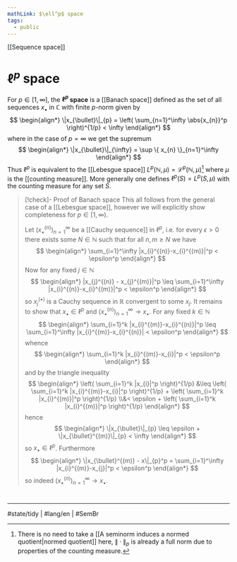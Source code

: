 ```yaml
---
mathLink: $\ell^p$ space
tags:
  - public
---
```

[[Sequence space]]
# $\ell^p$ space

For $p \in [1,\infty]$, the **$\ell^p$ space** is a [[Banach space]] defined as the set of all sequences $x_{\bullet}$ in $\mathbb{C}$ with finite $p$-norm given by
$$
\begin{align*}
\|x_{\bullet}\|_{p} = \left( \sum_{n=1}^\infty \abs{x_{n}}^p \right)^{1/p} < \infty
\end{align*}
$$
where in the case of $p = \infty$ we get the supremum
$$
\begin{align*}
\|x_{\bullet}\|_{\infty} = \sup \{ x_{n} \}_{n=1}^\infty
\end{align*}
$$
Thus $\ell^p$ is equivalent to the [[Lebesgue space]] $L^p ( \mathbb{N}, \mu) = \mathcal{L}^p(\mathbb{N},\mu)$[^norm] where $\mu$ is the [[counting measure]].
More generally one defines $\ell^p(S) = L^p(S,\mu)$ with the counting measure for any set $S$.

  [^norm]: There is no need to take a [[A seminorm induces a normed quotient|normed quotient]] here, $\|\cdot\|_{p}$ is already a full norm due to properties of the counting measure.

> [!check]- Proof of Banach space
> This all follows from the general case of a [[Lebesgue space]], however we will explicitly show completeness for $p \in [1,\infty)$.
> 
> Let $(x_{\bullet}^{(n)})_{n=1}^\infty$ be a [[Cauchy sequence]] in $\ell^p$, 
> i.e. for every $\epsilon > 0$ there exists some $N \in \mathbb{N}$ such that for all $n,m \geq N$ we have
> $$
> \begin{align*}
> \sum_{i=1}^\infty |x_{i}^{(n)}-x_{i}^{(m)}|^p < \epsilon^p
> \end{align*}
> $$
> Now for any fixed $j \in \mathbb{N}$
> $$
> \begin{align*}
> |x_{j}^{(n)} - x_{j}^{(m)}|^p \leq \sum_{i=1}^\infty |x_{i}^{(n)}-x_{i}^{(m)}|^p < \epsilon^p
> \end{align*}
> $$
> so $x_{j}^{(\bullet)}$ is a Cauchy sequence in $\mathbb{R}$ convergent to some $x_{j}$.
> It remains to show that $x_{\bullet} \in \ell^p$ and $(x_{\bullet}^{(n)})_{n=1}^\infty \to x_{\bullet}$.
> For any fixed $k \in \mathbb{N}$
> $$
> \begin{align*}
> \sum_{i=1}^k |x_{i}^{(m)}-x_{i}^{(n)}|^p \leq \sum_{i=1}^\infty |x_{i}^{(m)}-x_{i}^{(n)}| < \epsilon^p
> \end{align*}
> $$
> whence
> $$
> \begin{align*}
> \sum_{i=1}^k |x_{i}^{(m)}-x_{i}|^p < \epsilon^p
> \end{align*}
> $$
> and by the triangle inequality
> $$
> \begin{align*}
> \left( \sum_{i=1}^k |x_{i}|^p \right)^{1/p} &\leq \left( \sum_{i=1}^k |x_{i}^{(m)}-x_{i}|^p \right)^{1/p} + \left( \sum_{i=1}^k |x_{i}^{(m)}|^p \right)^{1/p} \\&< \epsilon + \left( \sum_{i=1}^k |x_{i}^{(m)}|^p \right)^{1/p}
> \end{align*}
> $$
> hence
> $$
> \begin{align*}
> \|x_{\bullet}\|_{p} \leq \epsilon + \|x_{\bullet}^{(m)}\|_{p} < \infty
> \end{align*}
> $$
> so $x_{\bullet} \in \ell^p$.
> Furthermore
> $$
> \begin{align*}
> \|x_{\bullet}^{(m)} - x\|_{p}^p = \sum_{i=1}^\infty |x_{i}^{(m)}-x_{j}|^p < \epsilon^p
> \end{align*}
> $$
> so indeed $(x_{\bullet}^{(n)})_{n=1}^\infty \to x_{\bullet}$. <span class="QED"/>


#
---
#state/tidy | #lang/en | #SemBr
